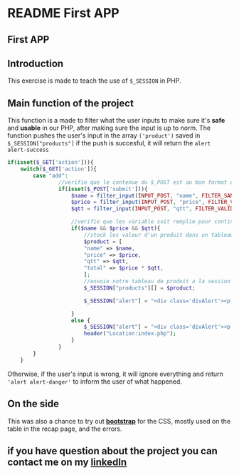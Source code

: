 # **README First APP**

## **First APP**

## **Introduction**

This exercise is made to teach the use of `$_SESSION` in PHP.

## **Main function of the project**

This function is a made to filter what the user inputs to make sure it's **safe** and **usable** in our PHP, after making sure the input is up to norm.
The function pushes the user's input in the array `('product')` saved in `$_SESSION["products"]` if the push is succesful, it will return the `alert alert-success`
```php
if(isset($_GET['action'])){
    switch($_GET['action']){
        case "add":
                //verifie que le contenue du $_POST est au bon format et retourne vide si faux
                if(isset($_POST['submit'])){
                    $name = filter_input(INPUT_POST, "name", FILTER_SANITIZE_FULL_SPECIAL_CHARS);
                    $price = filter_input(INPUT_POST, "price", FILTER_VALIDATE_FLOAT, FILTER_FLAG_ALLOW_FRACTION);
                    $qtt = filter_input(INPUT_POST, "qtt", FILTER_VALIDATE_INT);

                    //verifie que les variable soit remplie pour continuer
                    if($name && $price && $qtt){
                        //stock les valeur d'un produit dans un tableau
                        $product = [
                        "name" => $name,
                        "price" => $price,
                        "qtt" => $qtt,
                        "total" => $price * $qtt,
                        ];
                        //envoie notre tableau de produit a la session de l'utilisateur
                        $_SESSION["products"][] = $product;

                        $_SESSION["alert"] = "<div class='divAlert'><p class='alert alert-success'>Produit ajouté au recape.</p></div>";

                    } 
                    else {
                        $_SESSION["alert"] = "<div class='divAlert'><p class='alert alert-danger'>Une erreur est survenue.</p></div>";
                        header("Location:index.php");
                    }
                }
        }
    }   
```
Otherwise, if the user's input is wrong, it will ignore everything and return `'alert alert-danger'` to inform the user of what happened.

## **On the side**
This was also a chance to try out **[bootstrap](https://getbootstrap.com)** for the CSS, mostly used on the table in the recap page, and the errors.

## **if you have question about the project you can contact me on my [linkedIn](https://www.linkedin.com/in/nassim-hammoudi-8a5235334/)**
